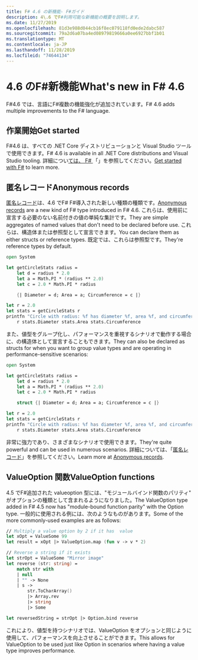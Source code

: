 ```yaml
---
title: F# 4.6 の新機能- F#ガイド
description: 4\.6 でF#利用可能な新機能の概要を説明します。
ms.date: 11/27/2019
ms.openlocfilehash: 81d3e988d044cb16f8ec079118fd0ede2dabc587
ms.sourcegitcommit: 79a2d6a07ba4ed08979819666a0ee6927bbf1b01
ms.translationtype: MT
ms.contentlocale: ja-JP
ms.lasthandoff: 11/28/2019
ms.locfileid: "74644134"
---
```

# <a name="whats-new-in-f-46"></a><span data-ttu-id="4be01-103">4\.6 のF#新機能</span><span class="sxs-lookup"><span data-stu-id="4be01-103">What's new in F# 4.6</span></span>

<span data-ttu-id="4be01-104">F#4.6 では、言語にF#複数の機能強化が追加されています。</span><span class="sxs-lookup"><span data-stu-id="4be01-104">F# 4.6 adds multiple improvements to the F# language.</span></span>

## <a name="get-started"></a><span data-ttu-id="4be01-105">作業開始</span><span class="sxs-lookup"><span data-stu-id="4be01-105">Get started</span></span>

<span data-ttu-id="4be01-106">F#4.6 は、すべての .NET Core ディストリビューションと Visual Studio ツールで使用できます。</span><span class="sxs-lookup"><span data-stu-id="4be01-106">F# 4.6 is available in all .NET Core distributions and Visual Studio tooling.</span></span> <span data-ttu-id="4be01-107">詳細につい[ては、 F# ](../get-started/index.md) 「」を参照してください。</span><span class="sxs-lookup"><span data-stu-id="4be01-107">[Get started with F#](../get-started/index.md) to learn more.</span></span>

## <a name="anonymous-records"></a><span data-ttu-id="4be01-108">匿名レコード</span><span class="sxs-lookup"><span data-stu-id="4be01-108">Anonymous records</span></span>

<span data-ttu-id="4be01-109">[匿名レコード](../language-reference/anonymous-records.md)は、4.6 でF# F#導入された新しい種類の種類です。</span><span class="sxs-lookup"><span data-stu-id="4be01-109">[Anonymous records](../language-reference/anonymous-records.md) are a new kind of F# type introduced in F# 4.6.</span></span> <span data-ttu-id="4be01-110">これらは、使用前に宣言する必要のない名前付きの値の単純な集計です。</span><span class="sxs-lookup"><span data-stu-id="4be01-110">They are simple aggregates of named values that don't need to be declared before use.</span></span> <span data-ttu-id="4be01-111">これらは、構造体または参照型として宣言できます。</span><span class="sxs-lookup"><span data-stu-id="4be01-111">You can declare them as either structs or reference types.</span></span> <span data-ttu-id="4be01-112">既定では、これらは参照型です。</span><span class="sxs-lookup"><span data-stu-id="4be01-112">They're reference types by default.</span></span>

```fsharp
open System

let getCircleStats radius =
    let d = radius * 2.0
    let a = Math.PI * (radius ** 2.0)
    let c = 2.0 * Math.PI * radius

    {| Diameter = d; Area = a; Circumference = c |}

let r = 2.0
let stats = getCircleStats r
printfn "Circle with radius: %f has diameter %f, area %f, and circumference %f"
    r stats.Diameter stats.Area stats.Circumference
```

<span data-ttu-id="4be01-113">また、値型をグループ化し、パフォーマンスを重視するシナリオで動作する場合に、の構造体として宣言することもできます。</span><span class="sxs-lookup"><span data-stu-id="4be01-113">They can also be declared as structs for when you want to group value types and are operating in performance-sensitive scenarios:</span></span>

```fsharp
open System

let getCircleStats radius =
    let d = radius * 2.0
    let a = Math.PI * (radius ** 2.0)
    let c = 2.0 * Math.PI * radius

    struct {| Diameter = d; Area = a; Circumference = c |}

let r = 2.0
let stats = getCircleStats r
printfn "Circle with radius: %f has diameter %f, area %f, and circumference %f"
    r stats.Diameter stats.Area stats.Circumference
```

<span data-ttu-id="4be01-114">非常に強力であり、さまざまなシナリオで使用できます。</span><span class="sxs-lookup"><span data-stu-id="4be01-114">They're quite powerful and can be used in numerous scenarios.</span></span> <span data-ttu-id="4be01-115">詳細については、「[匿名レコード](../language-reference/anonymous-records.md)」を参照してください。</span><span class="sxs-lookup"><span data-stu-id="4be01-115">Learn more at [Anonymous records](../language-reference/anonymous-records.md).</span></span>

## <a name="valueoption-functions"></a><span data-ttu-id="4be01-116">ValueOption 関数</span><span class="sxs-lookup"><span data-stu-id="4be01-116">ValueOption functions</span></span>

<span data-ttu-id="4be01-117">4\.5 でF#追加された valueoption 型には、"モジュールバインド関数のパリティ" がオプションの種類として含まれるようになりました。</span><span class="sxs-lookup"><span data-stu-id="4be01-117">The ValueOption type added in F# 4.5 now has "module-bound function parity" with the Option type.</span></span> <span data-ttu-id="4be01-118">一般的に使用される例には、次のようなものがあります。</span><span class="sxs-lookup"><span data-stu-id="4be01-118">Some of the more commonly-used examples are as follows:</span></span>

```fsharp
// Multiply a value option by 2 if it has  value
let xOpt = ValueSome 99
let result = xOpt |> ValueOption.map (fun v -> v * 2)

// Reverse a string if it exists
let strOpt = ValueSome "Mirror image"
let reverse (str: string) =
    match str with
    | null
    | "" -> None
    | s ->
        str.ToCharArray()
        |> Array.rev
        |> string
        |> Some

let reversedString = strOpt |> Option.bind reverse
```

<span data-ttu-id="4be01-119">これにより、値型を持つシナリオでは、ValueOption をオプションと同じように使用して、パフォーマンスを向上させることができます。</span><span class="sxs-lookup"><span data-stu-id="4be01-119">This allows for ValueOption to be used just like Option in scenarios where having a value type improves performance.</span></span>
